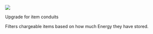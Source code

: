 ![](http://loenwind.info/eio/Chargeable_Item_Filter.png)

Upgrade for item conduits

Filters chargeable items based on how much Energy they have stored.